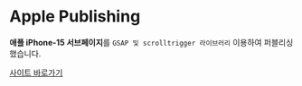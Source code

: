# Apple  Publishing

**애플 iPhone-15 서브페이지**를 `GSAP 및 scrolltrigger 라이브러리`  이용하여 퍼블리싱 했습니다.

<a href='https://inyeob.com/apple/'>사이트 바로가기</a>
